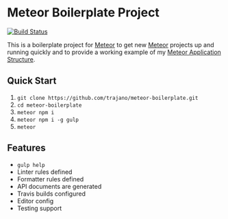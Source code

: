 Meteor Boilerplate Project
==========================

[![Build Status](https://travis-ci.org/trajano/meteor-boilerplate.svg?branch=master)](https://travis-ci.org/trajano/meteor-boilerplate)

This is a boilerplate project for [Meteor][] to get new [Meteor][] projects
up and running quickly and to provide a working example of my
[Meteor Application Structure][1].


## Quick Start

1. `git clone https://github.com/trajano/meteor-boilerplate.git`
2. `cd meteor-boilerplate`
3. `meteor npm i`
4. `meteor npm i -g gulp`
5. `meteor`

## Features

* `gulp help`
* Linter rules defined
* Formatter rules defined
* API documents are generated
* Travis builds configured
* Editor config
* Testing support

[Meteor]: http://www.meteor.com/
[1]: http://www.trajano.net/2016/05/meteor-application-structure
